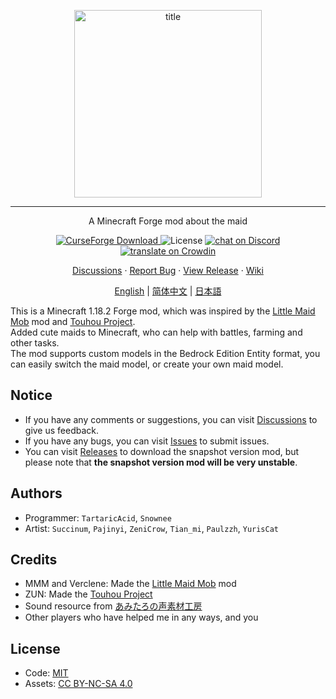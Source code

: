 <p align="center">
    <img width="300" src="https://i.loli.net/2021/08/24/9qfcwoChbiFSGTy.png" alt="title">
</p>
<hr>
<p align="center">A Minecraft Forge mod about the maid</p>
<p align="center">
    <a href="https://www.curseforge.com/minecraft/mc-mods/touhou-little-maid">
        <img src="http://cf.way2muchnoise.eu/full_touhou-little-maid_downloads.svg" alt="CurseForge Download">
    </a>
    <img src="https://img.shields.io/badge/license-MIT%2FCC%20BY--NC--SA%204.0-green" alt="License">
    <a href="https://discord.gg/re4xQtb">
        <img src="https://img.shields.io/discord/316493876103872512?logo=discord" alt="chat on Discord">
    </a>
    <a href="https://crowdin.com/project/touhoulittlemaid116">
        <img src="https://badges.crowdin.net/touhoulittlemaid116/localized.svg" alt="translate on Crowdin">
    </a>
</p>
<p align="center">
    <a href="https://github.com/TartaricAcid/TouhouLittleMaid/discussions">Discussions</a>    ·
    <a href="https://github.com/TartaricAcid/TouhouLittleMaid/issues">Report Bug</a>    ·
    <a href="https://github.com/TartaricAcid/TouhouLittleMaid/releases">View Release</a>    ·
    <a href="http://page.cfpa.team/TouhouLittleMaid/">Wiki</a>
</p>
<p align="center">
    <a href="#">English</a> | 
    <a href="#">简体中文</a> | 
    <a href="#">日本語</a>
</p>

This is a Minecraft 1.18.2 Forge mod, which was inspired by the [Little Maid Mob](https://github.com/MMM666/littleMaidMob) mod and [Touhou Project](https://en.wikipedia.org/wiki/Touhou_Project).       
Added cute maids to Minecraft, who can help with battles, farming and other tasks.      
The mod supports custom models in the Bedrock Edition Entity format, you can easily switch the maid model, or create your own maid model.

## Notice
- If you have any comments or suggestions, you can visit [Discussions](https://github.com/TartaricAcid/TouhouLittleMaid/discussions) to give us feedback.    
- If you have any bugs, you can visit [Issues](https://github.com/TartaricAcid/TouhouLittleMaid/issues) to submit issues.
- You can visit [Releases](https://github.com/TartaricAcid/TouhouLittleMaid/releases) to download the snapshot version mod, but please note that **the snapshot version mod will be very unstable**.

## Authors
- Programmer: `TartaricAcid`, `Snownee`
- Artist: `Succinum`, `Pajinyi`, `ZeniCrow`, `Tian_mi`, `Paulzzh`, `YurisCat`

## Credits
- MMM and Verclene: Made the [Little Maid Mob](https://github.com/MMM666/littleMaidMob) mod
- ZUN: Made the [Touhou Project](https://en.wikipedia.org/wiki/Touhou_Project)
- Sound resource from [あみたろの声素材工房](https://www14.big.or.jp/~amiami/happy/)
- Other players who have helped me in any ways, and you

## License
- Code: [MIT](https://www.mit.edu/~amini/LICENSE.md)
- Assets: [CC BY-NC-SA 4.0](https://creativecommons.org/licenses/by-nc-sa/4.0/)
